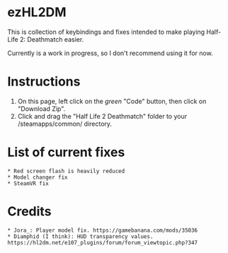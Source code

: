 # ezHL2DM
This is collection of keybindings and fixes intended to make playing Half-Life 2: Deathmatch easier.

Currently is a work in progress, so I don't recommend using it for now.

# Instructions
1. On this page, left click on the *green* "Code" button, then click on "Download Zip".
2. Click and drag the "Half Life 2 Deathmatch" folder to your <steam library folder>/steamapps/common/ directory.

# List of current fixes
    * Red screen flash is heavily reduced
    * Model changer fix
    * SteamVR fix

# Credits
    * Jora_: Player model fix. https://gamebanana.com/mods/35036
    * Diamphid (I think): HUD transparency values. https://hl2dm.net/e107_plugins/forum/forum_viewtopic.php?347
